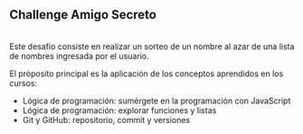 <h2> Challenge Amigo Secreto</h2>
<br>
Este desafio consiste en realizar un sorteo de un nombre al azar de una lista de nombres ingresada por el usuario.

El próposito principal es la aplicación de los conceptos aprendidos en los cursos: 
<ul>
  <li>Lógica de programación: sumérgete en la programación con JavaScript</li>
  <li>Lógica de programación: explorar funciones y listas</li>
  <li>Git y GitHub: repositorio, commit y versiones</li>
 </ul>
